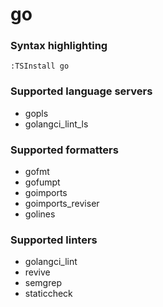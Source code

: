 <!--- THIS DOCUMENT IS AUTOMATICALLY GENERATED, DON'T EDIT IT -->
# go

### Syntax highlighting

```vim
:TSInstall go
```

### Supported language servers

- gopls
- golangci_lint_ls

### Supported formatters

- gofmt
- gofumpt
- goimports
- goimports_reviser
- golines

### Supported linters

- golangci_lint
- revive
- semgrep
- staticcheck
